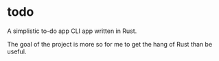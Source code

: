 # todo
A simplistic to-do app CLI app written in Rust.

The goal of the project is more so for me to get the hang of Rust than be useful.
